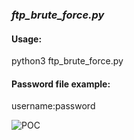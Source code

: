 ***<H3>ftp_brute_force.py</H3>***


<H4>Usage:</H4>
python3 ftp_brute_force.py

<H4>Password file example:</H4>
username:password

![POC](https://github.com/Nostradamus900/ftp_brute_force.py/assets/75764627/45a63741-ae20-4c2f-8cdf-85c8e8f5936a)
